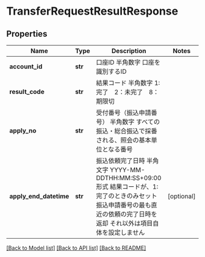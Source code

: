 # TransferRequestResultResponse

## Properties
Name | Type | Description | Notes
------------ | ------------- | ------------- | -------------
**account_id** | **str** | 口座ID 半角数字 口座を識別するID  | 
**result_code** | **str** | 結果コード 半角数字 1:完了　2：未完了　8：期限切  | 
**apply_no** | **str** | 受付番号（振込申請番号） 半角数字 すべての振込・総合振込で採番される、照会の基本単位となる番号  | 
**apply_end_datetime** | **str** | 振込依頼完了日時 半角文字 YYYY-MM-DDTHH:MM:SS+09:00形式 結果コードが、1:完了のときのみセット 振込申請番号の最も直近の依頼の完了日時を返却 それ以外は項目自体を設定しません  | [optional] 

[[Back to Model list]](../README.md#documentation-for-models) [[Back to API list]](../README.md#documentation-for-api-endpoints) [[Back to README]](../README.md)


